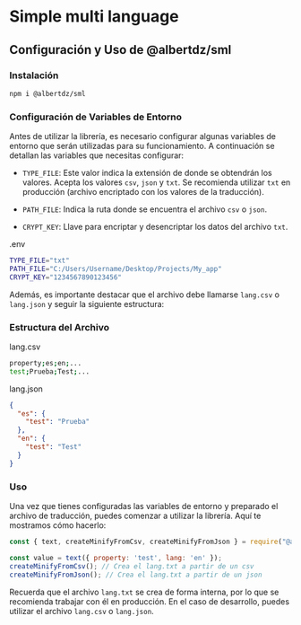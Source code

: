 # Simple multi language

## Configuración y Uso de @albertdz/sml

### Instalación
```bash
npm i @albertdz/sml
```

### Configuración de Variables de Entorno
Antes de utilizar la librería, es necesario configurar algunas variables de entorno que serán utilizadas para su funcionamiento. A continuación se detallan las variables que necesitas configurar:

* `TYPE_FILE`: Este valor indica la extensión de donde se obtendrán los valores. Acepta los valores `csv`, `json` y `txt`. Se recomienda utilizar `txt` en producción (archivo encriptado con los valores de la traducción).

* `PATH_FILE`: Indica la ruta donde se encuentra el archivo `csv` o `json`.

* `CRYPT_KEY`: Llave para encriptar y desencriptar los datos del archivo `txt`.

.env
```bash
TYPE_FILE="txt"
PATH_FILE="C:/Users/Username/Desktop/Projects/My_app"
CRYPT_KEY="1234567890123456"
```

Además, es importante destacar que el archivo debe llamarse `lang.csv` o `lang.json` y seguir la siguiente estructura:

### Estructura del Archivo
lang.csv
```bash
property;es;en;... 
test;Prueba;Test;...
```

lang.json
```json
{
  "es": {
    "test": "Prueba"
  },
  "en": {
    "test": "Test"
  }
}
```

### Uso
Una vez que tienes configuradas las variables de entorno y preparado el archivo de traducción, puedes comenzar a utilizar la librería. Aquí te mostramos cómo hacerlo:
```javascript
const { text, createMinifyFromCsv, createMinifyFromJson } = require("@albertdz/sml");

const value = text({ property: 'test', lang: 'en' });
createMinifyFromCsv(); // Crea el lang.txt a partir de un csv
createMinifyFromJson(); // Crea el lang.txt a partir de un json
```
Recuerda que el archivo `lang.txt` se crea de forma interna, por lo que se recomienda trabajar con él en producción. En el caso de desarrollo, puedes utilizar el archivo `lang.csv` o `lang.json`.

